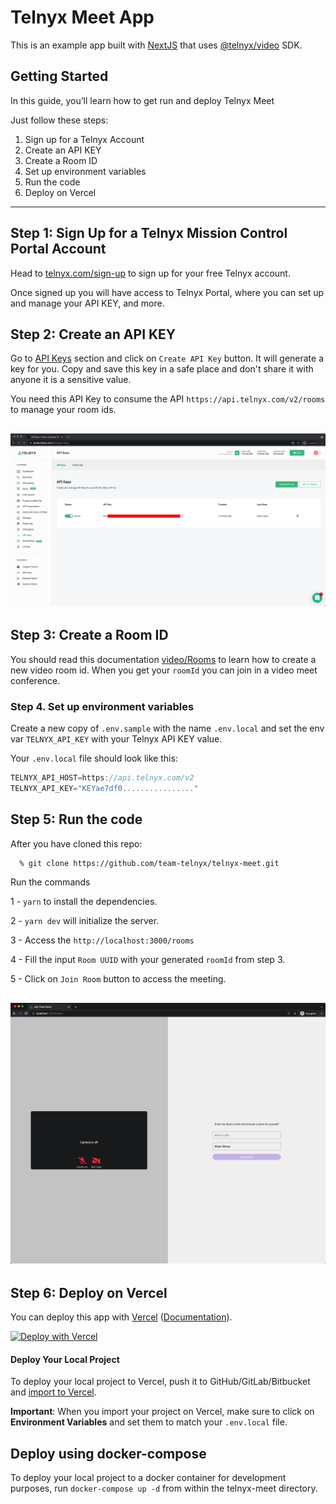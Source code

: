 # Telnyx Meet App

This is an example app built with [NextJS](https://nextjs.org/) that uses [@telnyx/video](https://www.npmjs.com/package/@telnyx/video) SDK.

## Getting Started

In this guide, you’ll learn how to get run and deploy Telnyx Meet

Just follow these steps:

1. Sign up for a Telnyx Account
2. Create an API KEY
3. Create a Room ID
4. Set up environment variables
5. Run the code
6. Deploy on Vercel

---

## Step 1: Sign Up for a Telnyx Mission Control Portal Account

Head to [telnyx.com/sign-up](https://telnyx.com/sign-up) to sign up for your free Telnyx account.

Once signed up you will have access to Telnyx Portal, where you can set up and manage your API KEY, and more.


## Step 2: Create an API KEY

Go to [API Keys](https://portal.telnyx.com/#/app/api-keys) section and click on `Create API Key` button. It will generate a key for you. Copy and save this key in a safe place and don't share it with anyone it is a sensitive value.

You need this API Key to consume the API `https://api.telnyx.com/v2/rooms` to manage your room ids.

## ![create api key](screenshots/api-key.png)

## Step 3: Create a Room ID

You should read this documentation [video/Rooms](https://developers.telnyx.com/docs/api/v2/video/Rooms) to learn how to create a new video room id. When you get your `roomId` you can join in a video meet conference.

### Step 4. Set up environment variables

Create a new copy of `.env.sample` with the name `.env.local` and set the env var `TELNYX_API_KEY` with your Telnyx API KEY value.

Your `.env.local` file should look like this: 
```js
TELNYX_API_HOST=https://api.telnyx.com/v2
TELNYX_API_KEY="KEYae7df0................"
```

## Step 5: Run the code

After you have cloned this repo: 

```bash
  % git clone https://github.com/team-telnyx/telnyx-meet.git
```

Run the commands

1 - `yarn` to install the dependencies.

2 - `yarn dev` will initialize the server.

3 - Access the `http://localhost:3000/rooms`

4 - Fill the input `Room UUID` with your generated `roomId` from step 3.

5 - Click on `Join Room` button to access the meeting.

## ![telnyx meet](screenshots/telnyx-meet.png)

## Step 6: Deploy on Vercel

You can deploy this app with [Vercel](https://vercel.com) ([Documentation](https://nextjs.org/docs/deployment)).

[![Deploy with Vercel](https://vercel.com/button)](https://vercel.com/new/git/external?repository-url=https://github.com/team-telnyx/telnyx-meet.git&project-name=telnyx-meet&repository-name=telnyx-meet&env=TELNYX_API_HOST,TELNYX_API_KEY&envDescription=Required%20to%20connect%20the%20app%20with%20TelnyxMeet&envLink=https://github.com/team-telnyx/telnyx-meet/#step-4-set-up-environment-variables)

#### **Deploy Your Local Project**

To deploy your local project to Vercel, push it to GitHub/GitLab/Bitbucket and [import to Vercel](https://vercel.com/new).

**Important**: When you import your project on Vercel, make sure to click on **Environment Variables** and set them to match your `.env.local` file.

## **Deploy using docker-compose**

To deploy your local project to a docker container for development purposes, run `docker-compose up -d` from within the telnyx-meet directory.
